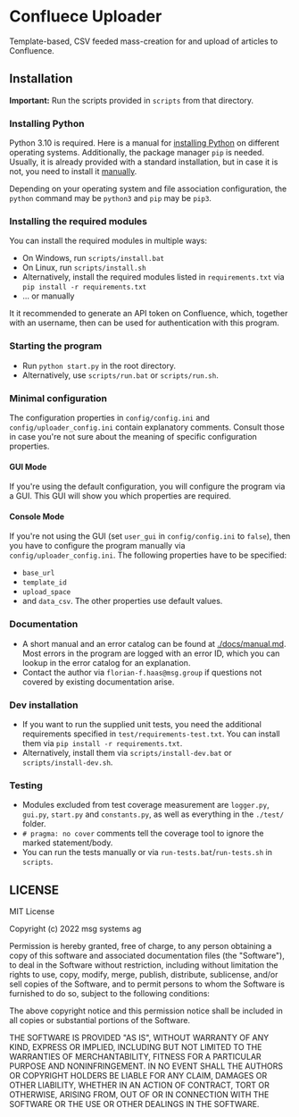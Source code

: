 # Confluece Uploader

Template-based, CSV feeded mass-creation for and upload of articles to Confluence. 

## Installation

**Important:** Run the scripts provided in `scripts` from that directory.

### Installing Python
Python 3.10 is required. Here is a manual for [installing Python](https://realpython.com/installing-python/) on different operating systems. Additionally, the package manager `pip` is needed. Usually, it is already provided with a standard installation, but in case it is not, you need to install it [manually](https://pypi.org/project/pip/).

Depending on your operating system and file association configuration, the `python` command may be `python3` and `pip` may be `pip3`.

### Installing the required modules

You can install the required modules in multiple ways:
* On Windows, run `scripts/install.bat`
* On Linux, run `scripts/install.sh`
* Alternatively, install the required modules listed in `requirements.txt` via `pip install -r requirements.txt`
* ... or manually

It it recommended to generate an API token on Confluence, which, together with an username, then can be used for authentication with this program.

### Starting the program

* Run `python start.py` in the root directory.
* Alternatively, use `scripts/run.bat` or `scripts/run.sh`.

### Minimal configuration

The configuration properties in `config/config.ini` and `config/uploader_config.ini` contain explanatory comments. Consult those in case you're not sure about the meaning of specific configuration properties.

#### GUI Mode

If you're using the default configuration, you will configure the program via a GUI. This GUI will show you which properties are required.

#### Console Mode

If you're not using the GUI (set `user_gui` in `config/config.ini` to `false`), then you have to configure the program manually via `config/uploader_config.ini`.
The following properties have to be specified:
* `base_url`
* `template_id`
* `upload_space`
* and `data_csv`.
The other properties use default values.

### Documentation

* A short manual and an error catalog can be found at [./docs/manual.md](./docs/manual.md). Most errors in the program are logged with an error ID, which you can lookup in the error catalog for an explanation.
* Contact the author via `florian-f.haas@msg.group` if questions not covered by existing documentation arise.

### Dev installation

* If you want to run the supplied unit tests, you need the additional requirements specified in `test/requirements-test.txt`. You can install them via `pip install -r requirements.txt`.
* Alternatively, install them via `scripts/install-dev.bat` or `scripts/install-dev.sh`.

### Testing

* Modules excluded from test coverage measurement are `logger.py`, `gui.py`, `start.py` and `constants.py`, as well as everything in the `./test/` folder.
* `# pragma: no cover` comments tell the coverage tool to ignore the marked statement/body.
* You can run the tests manually or via `run-tests.bat`/`run-tests.sh` in `scripts`.

## LICENSE

MIT License

Copyright (c) 2022 msg systems ag

Permission is hereby granted, free of charge, to any person obtaining a copy
of this software and associated documentation files (the "Software"), to deal
in the Software without restriction, including without limitation the rights
to use, copy, modify, merge, publish, distribute, sublicense, and/or sell
copies of the Software, and to permit persons to whom the Software is
furnished to do so, subject to the following conditions:

The above copyright notice and this permission notice shall be included in all
copies or substantial portions of the Software.

THE SOFTWARE IS PROVIDED "AS IS", WITHOUT WARRANTY OF ANY KIND, EXPRESS OR
IMPLIED, INCLUDING BUT NOT LIMITED TO THE WARRANTIES OF MERCHANTABILITY,
FITNESS FOR A PARTICULAR PURPOSE AND NONINFRINGEMENT. IN NO EVENT SHALL THE
AUTHORS OR COPYRIGHT HOLDERS BE LIABLE FOR ANY CLAIM, DAMAGES OR OTHER
LIABILITY, WHETHER IN AN ACTION OF CONTRACT, TORT OR OTHERWISE, ARISING FROM,
OUT OF OR IN CONNECTION WITH THE SOFTWARE OR THE USE OR OTHER DEALINGS IN THE
SOFTWARE.
